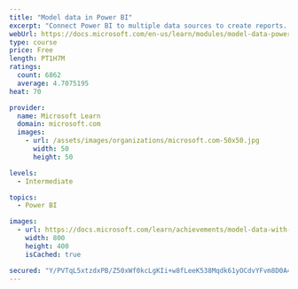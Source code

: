 ```yaml
---
title: "Model data in Power BI"
excerpt: "Connect Power BI to multiple data sources to create reports. Define the relationship between your data sources."
webUrl: https://docs.microsoft.com/en-us/learn/modules/model-data-power-bi/
type: course
price: Free
length: PT1H7M
ratings:
  count: 6862
  average: 4.7075195
heat: 70

provider:
  name: Microsoft Learn
  domain: microsoft.com
  images:
    - url: /assets/images/organizations/microsoft.com-50x50.jpg
      width: 50
      height: 50

levels:
  - Intermediate

topics:
  - Power BI

images:
  - url: https://docs.microsoft.com/learn/achievements/model-data-with-power-bi-desktop-social.png
    width: 800
    height: 400
    isCached: true

secured: "Y/PVTqL5xtzdxPB/Z50xWf0kcLgKIi+w8fLeeK538Mqdk61yOCdvYFvm8D0A41Gp9NkD5ffVvz1OKc6HIDfSGowPJzC4+zbSKlBQhiBpJGxGjtheRYf3/MRjEO4jk4ezjUYJ7lb5ZoRFPrL0jvETNT5vBqN6HL5zNkyq6aXvj0LUNAgZyjVvtZbs7lmRIJ6+fBK8d0nERUSww1B6m/6f00zlBpzSdvzdbdGCOznX6RX8VWtC1vgfWmsAH69O27jTatn5gjjHuR0fkgudlStDtRy3eRviiFTDYo20nsXRB8Cm+26gPm6msk3V9d3HOU/Fw/lkMY6v1xRHi8ITu3Dr/jobR0F1+7gszRHT5Yt2hYa/aEZHuoggtwkKpoYO8zhxltQ1l1kI6Nru+YosNP9wkv5k+geklQ/Zwh8qjGioJ2s=;I4cYAQJK9Mkrnq5swp/5sg=="
---
```


